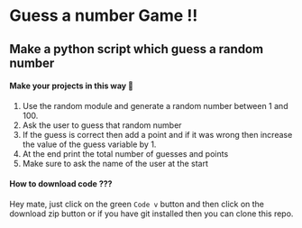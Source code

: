 # Guess a number Game !!

## Make a python script which guess a random number

#### Make your projects in this way 🚀
1. Use the random module and generate a random number between 1 and 100.
2. Ask the user to guess that random number
3. If the guess is correct then add a point and if it was wrong then increase the value of the guess variable by 1.
4. At the end print the total number of guesses and points
5. Make sure to ask the name of the user at the start

#### How to download code ???
Hey mate, just click on the green `Code v` button and then click on the download zip button or if you have git installed then you can clone this repo.